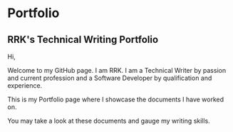 # Portfolio
## RRK's Technical Writing Portfolio

Hi, 

Welcome to my GitHub page. I am RRK. I am a Technical Writer by passion and current profession and a Software Developer by qualification and experience. 

This is my Portfolio page where I showcase the documents I have worked on. 

You may take a look at these documents and gauge my writing skills. 
